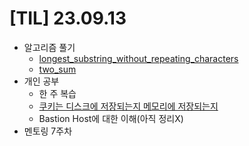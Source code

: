 # [TIL] 23.09.13

* 알고리즘 풀기
  * [longest_substring_without_repeating_characters](../java_algorithm/leetcode/src/longest_substring_without_repeating_characters/Solution.java)
  * [two_sum](../java_algorithm/leetcode/src/two_sum/Solution.java)
* 개인 공부
  * 한 주 복습
  * [쿠키는 디스크에 저장되는지 메모리에 저장되는지](../web_study/cookie_and_session.md)
  * Bastion Host에 대한 이해(아직 정리X)
* 멘토링 7주차